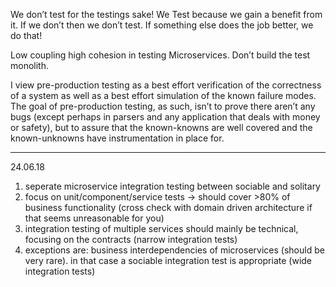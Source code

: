 We don’t test for the testings sake!
We Test because we gain a benefit from it. If we don’t then we don’t test. If something else does the job better, we do that!

Low coupling high cohesion in testing Microservices. Don’t build the test monolith. 

I view pre-production testing as a best effort verification of the correctness of a system as well as a best effort simulation of the known failure modes.
The goal of pre-production testing, as such, isn’t to prove there aren’t any bugs (except perhaps in parsers and any application that deals with money or safety), but to assure that the known-knowns are well covered and the known-unknowns have instrumentation in place for.


--------------------
24.06.18
1. seperate microservice integration testing between sociable and solitary
2. focus on unit/component/service tests -> should cover >80% of business functionality (cross check with domain driven architecture if that seems unreasonable for you)
3. integration testing of multiple services should mainly be technical, focusing on the contracts (narrow integration tests)
4. exceptions are: business interdependencies of microservices (should be very rare). in that case a sociable integration test is appropriate (wide integration tests)